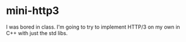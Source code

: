 # mini-http3

I was bored in class. I'm going to try to implement HTTP/3 on my own in C++ with just the std libs.